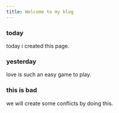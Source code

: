 ```yaml
---
title: Welcome to my blog
---
```


### today

today i created this page.

### yesterday

love is such an easy game to play.

### this is bad

we will create some conflicts by doing this.